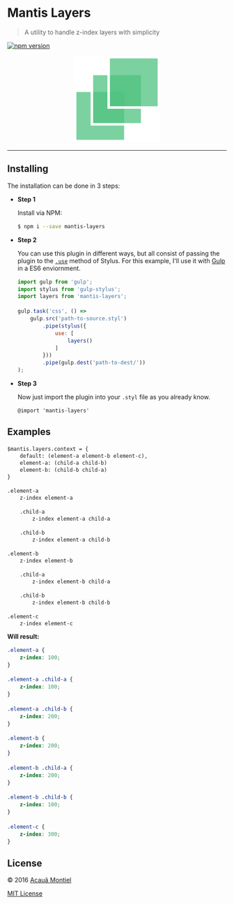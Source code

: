 Mantis Layers
=============

> A utility to handle z-index layers with simplicity

[![npm version](https://badge.fury.io/js/mantis-layers.svg)](http://badge.fury.io/js/mantis-layers)

<p align="center">
  <img title="Mantis Layers" src="mantis-layers.png" width="200" />
</p>

---


Installing
----------

The installation can be done in 3 steps:

- **Step 1**

	Install via NPM:

	```sh
	$ npm i --save mantis-layers
	```

- **Step 2**

	You can use this plugin in different ways, but all consist of passing the plugin to the [`.use`](http://stylus-lang.com/docs/js.html#usefn) method of Stylus.
	For this example, I'll use it with [Gulp](http://gulpjs.com/) in a ES6 enviornment.

	```javascript
	import gulp from 'gulp';
	import stylus from 'gulp-stylus';
	import layers from 'mantis-layers';

	gulp.task('css', () =>
		gulp.src('path-to-source.styl')
			.pipe(stylus({
				use: [
					layers()
				]
			}))
			.pipe(gulp.dest('path-to-dest/'))
	);
	```

- **Step 3**

	Now just import the plugin into your `.styl` file as you already know.

	```styl
	@import 'mantis-layers'
	```


Examples
--------

```styl
$mantis.layers.context = {
	default: (element-a element-b element-c),
	element-a: (child-a child-b)
	element-b: (child-b child-a)
}

.element-a
	z-index element-a

	.child-a
		z-index element-a child-a

	.child-b
		z-index element-a child-b

.element-b
	z-index element-b

	.child-a
		z-index element-b child-a

	.child-b
		z-index element-b child-b

.element-c
	z-index element-c
```

**Will result:**

```css
.element-a {
	z-index: 100;
}

.element-a .child-a {
	z-index: 100;
}

.element-a .child-b {
	z-index: 200;
}

.element-b {
	z-index: 200;
}

.element-b .child-a {
	z-index: 200;
}

.element-b .child-b {
	z-index: 100;
}

.element-c {
	z-index: 300;
}
```


License
-------

© 2016 [Acauã Montiel](http://acauamontiel.com.br)

[MIT License](http://acaua.mit-license.org/)
